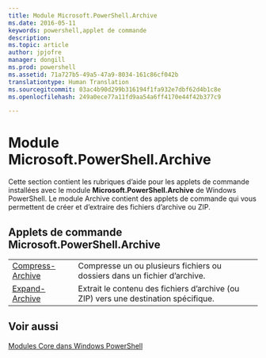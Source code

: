```yaml
---
title: Module Microsoft.PowerShell.Archive
ms.date: 2016-05-11
keywords: powershell,applet de commande
description: 
ms.topic: article
author: jpjofre
manager: dongill
ms.prod: powershell
ms.assetid: 71a727b5-49a5-47a9-8034-161c86cf042b
translationtype: Human Translation
ms.sourcegitcommit: 03ac4b90d299b316194f1fa932e7dbf62d4b1c8e
ms.openlocfilehash: 249a0ece77a11fd9aa54a6ff4170e44f42b377c9

---
```


# Module Microsoft.PowerShell.Archive
Cette section contient les rubriques d’aide pour les applets de commande installées avec le module **Microsoft.PowerShell.Archive** de Windows PowerShell. Le module Archive contient des applets de commande qui vous permettent de créer et d’extraire des fichiers d’archive ou ZIP.

## Applets de commande Microsoft.PowerShell.Archive

|||
|-|-|
|[Compress-Archive](http://technet.microsoft.com/library/dn841358.aspx)|Compresse un ou plusieurs fichiers ou dossiers dans un fichier d’archive.|
|[Expand-Archive](http://technet.microsoft.com/library/dn841359.aspx)|Extrait le contenu des fichiers d’archive (ou ZIP) vers une destination spécifique.|

## Voir aussi
[Modules Core dans Windows PowerShell](http://technet.microsoft.com/library/hh847741.aspx)




<!--HONumber=Aug16_HO3-->


